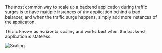 The most common way to scale up a backend application during traffic surges is to have multiple instances of the application behind a load balancer, and when the traffic surge happens, simply add more instances of the application.

This is known as horizontal scaling and works best when the backend application is stateless.

![Scaling](https://assets.roadmap.sh/guest/scale-backend-amf0h.png)